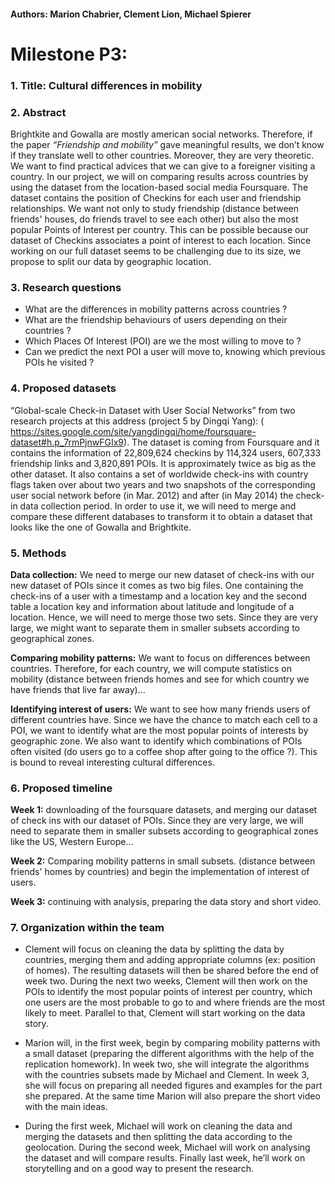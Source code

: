 #### Authors: Marion Chabrier, Clement Lion, Michael Spierer

# Milestone P3:

### 1. Title: Cultural differences in mobility

### 2. Abstract
Brightkite and Gowalla are mostly american social networks. Therefore, if the paper *“Friendship and mobility”* gave meaningful results, we don’t know if they translate well to other countries. Moreover, they are very theoretic. We want to find practical advices that we can give to a foreigner visiting a country. In our project, we will on comparing results across countries by using the dataset from the location-based social media Foursquare. The dataset contains the position of Checkins for each user and friendship relationships. We want not only to study friendship (distance between friends' houses, do friends travel to see each other) but also the most popular Points of Interest per country. This can be possible because our dataset of Checkins associates a point of interest to each location. Since working on our full dataset seems to be challenging due to its size, we propose to split our data by geographic location.

### 3. Research questions

* What are the differences in mobility patterns across countries ?
* What are the friendship behaviours of users depending on their countries ?
* Which Places Of Interest (POI) are we the most willing to move to ?
* Can we predict the next POI a user will move to, knowing which previous POIs he visited ?


### 4. Proposed datasets

“Global-scale Check-in Dataset with User Social Networks” from two research projects at this address (project 5 by Dingqi Yang): ( https://sites.google.com/site/yangdingqi/home/foursquare-dataset#h.p_7rmPjnwFGIx9). The dataset is coming from Foursquare and it contains the information of 22,809,624 checkins by 114,324 users, 607,333 friendship links and 3,820,891 POIs. It is approximately twice as big as the other dataset. It also contains a set of worldwide check-ins with country flags taken over about two years and two snapshots of the corresponding user social network before (in Mar. 2012) and after (in May 2014) the check-in data collection period. In order to use it, we will need to merge and compare these different databases to transform it to obtain a dataset that looks like the one of Gowalla and Brightkite.

### 5. Methods

**Data collection:**  We need to merge our new dataset of check-ins with our new dataset of POIs since it comes as two big files. One containing the check-ins of a user with a timestamp and a location key and the second table a location key and information about latitude and longitude of a location. Hence, we will need to merge those two sets. Since they are very large, we might want to separate them in smaller subsets according to geographical zones.

**Comparing mobility patterns:** We want to focus on differences between countries. Therefore, for each country, we will compute statistics on mobility (distance between friends homes and see for which country we have friends that live far away)...

**Identifying interest of users:** We want to see how many friends users of different countries have. Since we have the chance to match each cell to a POI, we want to identify what are the most popular points of interests by geographic zone. We also want to identify which combinations of POIs often visited (do users go to a coffee shop after going to the office ?). This is bound to reveal interesting cultural differences.


### 6. Proposed timeline


**Week 1:**  downloading of the foursquare datasets, and merging our dataset of check ins with our dataset of POIs. Since they are very large, we will need to separate them in smaller subsets according to geographical zones like the US, Western Europe...

**Week 2:** Comparing mobility patterns in small subsets. (distance between friends' homes by countries) and begin the implementation of interest of users.


**Week 3:** continuing with analysis, preparing the data story and short video.


### 7. Organization within the team

* Clement will focus on cleaning the data by splitting the data by countries, merging them and adding appropriate columns (ex: position of homes). The resulting datasets will then be shared before the end of week two. During the next two weeks, Clement will then work on the POIs to identify the most popular points of interest per country, which one users are the most probable to go to and where friends are the most likely to meet. Parallel to that, Clement will start working on the data story.

* Marion will, in the first week, begin by comparing mobility patterns with a small dataset (preparing the different algorithms with the help of the replication homework). In week two, she will integrate the algorithms with the countries subsets made by Michael and Clement. In week 3, she will focus on preparing all needed figures and examples for the part she prepared. At the same time Marion will also prepare the short video with the main ideas.

* During the first week, Michael will work on cleaning the data and merging the datasets and then splitting the data according to the geolocation. During the second week, Michael will work on analysing the dataset and will compare results. Finally last week, he’ll work on storytelling and on a good way to present the research.     





